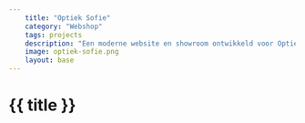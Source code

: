 ```yaml
---
    title: "Optiek Sofie"
    category: "Webshop"
    tags: projects
    description: "Een moderne website en showroom ontwikkeld voor Optiek Sofie te Ronse. Deze showroom kan volledig worden aangepast door de de optieker in een backend omgeving."
    image: optiek-sofie.png
    layout: base
---
```

<h1>
    {{ title }}
</h1>